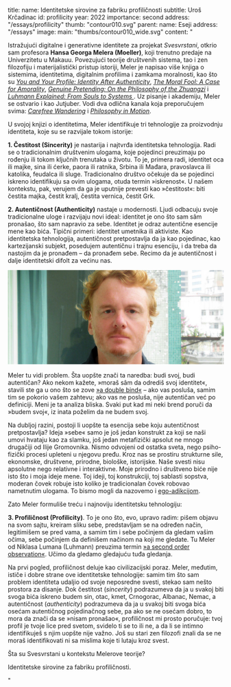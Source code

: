 title:
    name: Identitetske sirovine za fabriku profiličnosti 
    subtitle: Uroš Krčadinac
id: profilicity
year: 2022
importance: second
address: "/essays/profilicity"
thumb: "contour010.svg"
parent:
    name: Eseji
    address: "/essays"
image:
    main: "thumbs/contour010_wide.svg"
content: "<p class='regular'>Istražujući digitalne i generativne identitete za projekat <em>Svesvrstani</em>, otkrio sam profesora <strong>Hansa Georga Melera (Moeller)</strong>, koji trenutno predaje na Univerzitetu u Makauu. Povezujući teorije društvenih sistema, tao i zen filozofiju i materijalistički pristup istoriji, Meler je napisao više knjiga o sistemima, identitetima, digitalnim profilima i zamkama moralnosti, kao što su <em><a href='http://cup.columbia.edu/book/you-and-your-profile/9780231196017' target='_blank'>You and Your Profile: Identity After Authenticity</a></em>, <em><a href='http://cup.columbia.edu/book/the-moral-fool/9780231145084' target='_blank'>The Moral Fool: A Case for Amorality</a></em>, <em><a href='http://cup.columbia.edu/book/genuine-pretending/9780231183994' target='_blank'>Genuine Pretending: On the Philosophy of the Zhuangzi</a></em> i <em><a href='https://www.amazon.com/Luhmann-Explained-Souls-Systems-Ideas/dp/0812695984' target='_blank'>Luhmann Explained: From Souls to Systems </a></em>. Uz pisanje i akademiju, Meler se ostvario i kao Jutjuber. Vodi dva odlična kanala koja preporučujem svima: <em><a href='https://www.youtube.com/@carefreewandering' target='_blank'>Carefree Wandering</a></em> i <em><a href='https://www.youtube.com/@philosophyinmotion' target='_blank'>Philosophy in Motion</a></em>.</p>
<p class='regular'>U svojoj knjizi o identitetima, Meler identifikuje tri tehnologije za proizvodnju identiteta, koje su se razvijale tokom istorije:</p>
<p class='regular'><strong>1. Čestitost (Sincerity)</strong> je nastarija i najtvrđa identitetska tehnologija. Radi se o tradicionalnim društvenim ulogama, koje pojedinci preuzimaju po rođenju ili tokom ključnih trenutaka u životu. To je, primera radi, identitet oca ili majke, sina ili ćerke, paora ili ratnika, Srbina ili Mađara, pravoslavca ili katolika, feudalca ili sluge. Tradicionalno društvo očekuje da se pojedinci iskreno identifikuju sa ovim ulogama, otuda termin »iskrenost«. U našem kontekstu, pak, verujem da ga je uputnije prevesti kao »čestitost«: biti čestita majka, čestit kralj, čestita vernica, čestit Grk.</p>
<p class='regular'><strong>2. Autentičnost (Authenticity)</strong> nastaje u modernosti. Ljudi odbacuju svoje tradicionalne uloge i razvijaju novi ideal: identitet je ono što sam sâm pronašao, što sam napravio za sebe. Identitet je odraz autentične esencije mene kao bića. Tipični primeri: identitet umetnika ili aktiviste. Kao identitetska tehnologija, autentičnost pretpostavlja da ja kao pojedinac, kao kartezijanski subjekt, posedujem autentičnu i trajnu esenciju, i da treba da nastojim da je pronađem – da pronađem sebe. Recimo da je autentičnost i dalje identitetski difolt za većinu nas.</p>
<div class='img-container'>
    <img src='/static/space/svesvrstani/media/meler.jpg'>
</div>
<p class='regular'>Meler tu vidi problem. Šta uopšte znači ta naredba: budi svoj, budi autentičan? Ako nekom kažete, »moraš sâm da odrediš svoj identitet«, stavili ste ga u ono što se zove <a href='https://www.youtube.com/watch?v=Cu1lnTQM0Gw' target='_blank'>»a double bind«</a> – ako vas posluša, samim tim se pokorio vašem zahtevu; ako vas ne posluša, nije autentičan već po definiciji. Meni je ta analiza bliska. Svaki put kad mi neki brend poruči da »budem svoj«, iz inata poželim da ne budem svoj.</p>
<p class='regular'>Na dubljoj razini, postoji li uopšte ta esencija sebe koju autentičnost pretpostavlja? Ideja »sebe« samo je još jedan konstrukt za koji se naši umovi hvataju kao za slamku, još jedan metafizički apsolut ne mnogo drugačiji od Ilije Gromovnika. Nismo odvojeni od ostatka sveta, nego psiho-fizički procesi upleteni u njegovu pređu. Kroz nas se prostiru strukturne sile, ekonomske, društvene, prirodne, biološke, istorijske. Naše svesti nisu apsolutne nego relativne i interaktivne. Moje prirodno i društveno biće nije isto što i moja ideje mene. Toj ideji, toj konstrukciji, toj sablasti sopstva, moderan čovek robuje isto koliko je tradicionalan čovek robovao nametnutim ulogama. To bismo mogli da nazovemo i <a href='/rad/sveska/bantustan-interactive-exhibition/' target='_blank'>ego-adikcijom</a>.</p>
<p class='regular'>Zato Meler formuliše treću i najnoviju identitetsku tehnologiju:</p>
<p class='regular'><strong>3. Profiličnost (Profilicity)</strong>. To je ono što, evo, upravo radim: pišem objavu na svom sajtu, kreiram sliku sebe, predstavljam se na određen način, legitimišem se pred vama, a samim tim i sebe počinjem da gledam vašim očima, sebe počinjem da definišem načinom na koji me gledate. Tu Meler od Niklasa Lumana (Luhmann) preuzima termin <a href='https://www.youtube.com/watch?v=6cSkb1KppNc' target='_blank'>»a second order observation«</a>. Učimo da gledamo gledajuću tuđa gledanja.</p>
<p class='regular'>Na prvi pogled, profiličnost deluje kao civilizacijski poraz. Meler, međutim, ističe i dobre strane ove identitetske tehnologije: samim tim što sam problem identiteta udaljio od svoje neposredne svesti, stekao sam nešto prostora za disanje. Dok čestitost (<em>sincerity</em>) podrazumeva da ja u svakoj biti svoga bića iskreno budem sin, otac, kmet, Crnogorac, Albanac, Nemac, a autentičnost (<em>authenticity</em>) podrazumeva da ja u svakoj biti svoga bića osećam autentičnog pojedinačnog sebe, pa ako se ne osećam dobro, to mora da znači da se »nisam pronašao«, profiličnost mi prosto poručuje: tvoj profil je tvoje lice pred svetom, svidelo ti se to ili ne, a da li se intimno identifikuješ s njim uopšte nije važno. Još su stari zen filozofi znali da se ne moraš identifikovati ni sa mislima koje ti lutaju kroz svest.</p>
<p class='regular'>Šta su Svesvrstani u kontekstu Melerove teorije?</p>
<p class='regular'>Identitetske sirovine za fabriku profiličnosti.</p>"